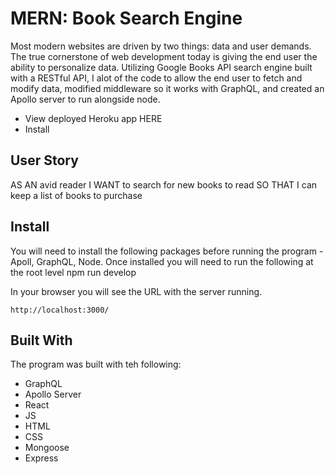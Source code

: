 # MERN: Book Search Engine

Most modern websites are driven by two things: data and user demands. The true cornerstone of web development today is giving the end user the ability to personalize data. Utilizing Google Books API search engine built with a RESTful API, I alot of the code to allow the end user to fetch and modify data, modified middleware so it works with GraphQL, and created an Apollo server to run alongside node. 

* View deployed Heroku app HERE
* Install

## User Story

AS AN avid reader
I WANT to search for new books to read
SO THAT I can keep a list of books to purchase

## Install
You will need to install the following packages before running the program - Apoll, GraphQL, Node. Once installed you will need to run the following at the root level
    npm run develop

In your browser you will see the URL with the server running. 

    http://localhost:3000/ 
  

## Built With

The program was built with teh following: 

* GraphQL
* Apollo Server
* React
* JS
* HTML
* CSS
* Mongoose
* Express

